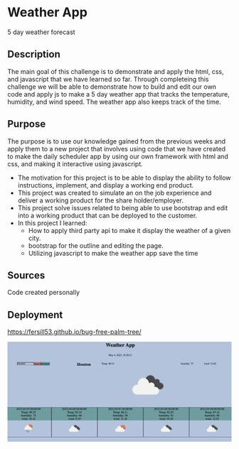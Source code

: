 # Weather App

5 day weather forecast

## Description
The main goal of this challenge is to demonstrate and apply the html, css, and javascript that we have learned so far.
Through completeing this challenge we will be able to demonstrate how to build and edit our own code and apply js to make a 5 day weather app that tracks the temperature, humidity, and wind speed. The weather app also keeps track of the time.

## Purpose
The purpose is to use our knowledge gained from the previous weeks and apply them to a new project that involves using code that we have created to make the daily scheduler app by using our own framework with html and css, and making it interactive using javascript.
- The motivation for this project is to be able to display the ability to follow instructions, implement, and display a working end product.
- This project was created to simulate an on the job experience and deliver a working product for the share holder/employer.
- This project solve issues related to being able to use bootstrap and edit into a working product that can be deployed to the customer.
- In this project I learned:
  - How to apply third party api to make it display the weather of a given city.
  - bootstrap for the outline and editing the page.
  - Utilizing javascript to make the weather app save the time


## Sources

Code created personally

## Deployment
https://fersill53.github.io/bug-free-palm-tree/

![Weatherpic.png](https://github.com/Fersill53/weather-app/blob/main/Assets/Weatherpic.png)
